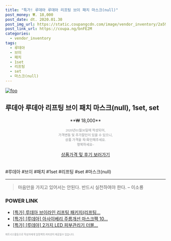 ```yaml
--- 
title: "특가! 루데아 루데아 리프팅 브이 패치 마스크(null)" 
post_money: ₩. 18,000 
post_date: dt. 2020.01.30 
post_img_url: https://static.coupangcdn.com/image/vendor_inventory/2a59/6ed419193db3d8a574aa482da521e8928c1584867e0564160601b609e317.jpg 
post_link_url: https://coupa.ng/bnFE2M 
categories: 
  - vendor_inventory 
tags: 
  - 루데아 
  - 브이 
  - 패치 
  - 1set 
  - 리프팅 
  - set 
  - 마스크(null) 
--- 
```

[![foo](https://static.coupangcdn.com/image/vendor_inventory/2a59/6ed419193db3d8a574aa482da521e8928c1584867e0564160601b609e317.jpg)](https://coupa.ng/bnFE2M) 

## 루데아 루데아 리프팅 브이 패치 마스크(null), 1set, set 
<p style="text-align: center;">**₩ 18,000**</p> 
<p style="text-align: center;"><span style="color: #898c8f; font-family: Georgia,Times,serif; font-size: 0.75em;">2020년01월30일에 작성되어, <br>가격변동 및 추가할인이 있을 수 있으니,<br> 상품 가격을 꼭!확인해주세요.<br>행복하세요~</span> 
</p>	 
<div markdown="0" style="text-align: center;"><a href="https://coupa.ng/bnFE2M" class="btn btn--success">상품가격 및 후기 보러가기</a></div> 
<br><br> 
  #루데아 #브이 #패치 #1set #리프팅 #set #마스크(null) 
<hr> 

> 마음만을 가지고 있어서는 안된다. 반드시 실천하여야 한다. – 이소룡 


### POWER LINK

* <a href="https://blog.naver.com/santokki14/221790610901" target="_blank">[특가] 루데아 브이라인 리프팅 패키지(리프팅...</a>
* <a href="https://blog.naver.com/an0733/221790383010" target="_blank">[특가] [루데아] 아사이베리 주름개선 마스크팩 10...</a>
* <a href="https://blog.naver.com/sakai111/221790270885" target="_blank">[특가] [루데아] 2가지 LED 피부관리기 더블...</a>

<span style="color: #898c8f; font-family: Georgia,Times,serif; font-size: 0.55em;">파트너스활동으로 작성자에게 일정액의 커미션이 제공될수 있습니다.</span> 
